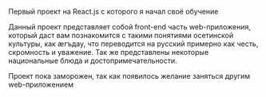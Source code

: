 Первый проект на React.js с которого я начал своё обучение

Данный проект представляет собой front-end часть web-приложения, который даст вам познакомится с такими понятиями осетинской культуры, как æгъдау, что переводится на русский примерно как честь, скромность и уважение. Так же представлены некоторые национальные блюда и достопримечательности.

Проект пока заморожен, так как появилось желание заняться другим web-приложением
